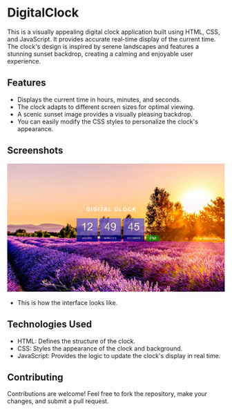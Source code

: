 # DigitalClock

<p>This is a visually appealing digital clock application built using HTML, CSS, and JavaScript. It provides accurate real-time display of the current time. The clock's design is inspired by serene landscapes and features a stunning sunset backdrop, creating a calming and enjoyable user experience.</p>


## Features

- Displays the current time in hours, minutes, and seconds.
- The clock adapts to different screen sizes for optimal viewing.
- A scenic sunset image provides a visually pleasing backdrop.
- You can easily modify the CSS styles to personalize the clock's appearance.


## Screenshots
![Digital Clock project](https://github.com/amritrv2604/digitalClock/blob/main/assets/DigitalClock.png?raw=true)
- This is how the interface looks like.


## Technologies Used
- HTML: Defines the structure of the clock.
- CSS: Styles the appearance of the clock and background.
- JavaScript: Provides the logic to update the clock's display in real time.


## Contributing
Contributions are welcome! Feel free to fork the repository, make your changes, and submit a pull request.
